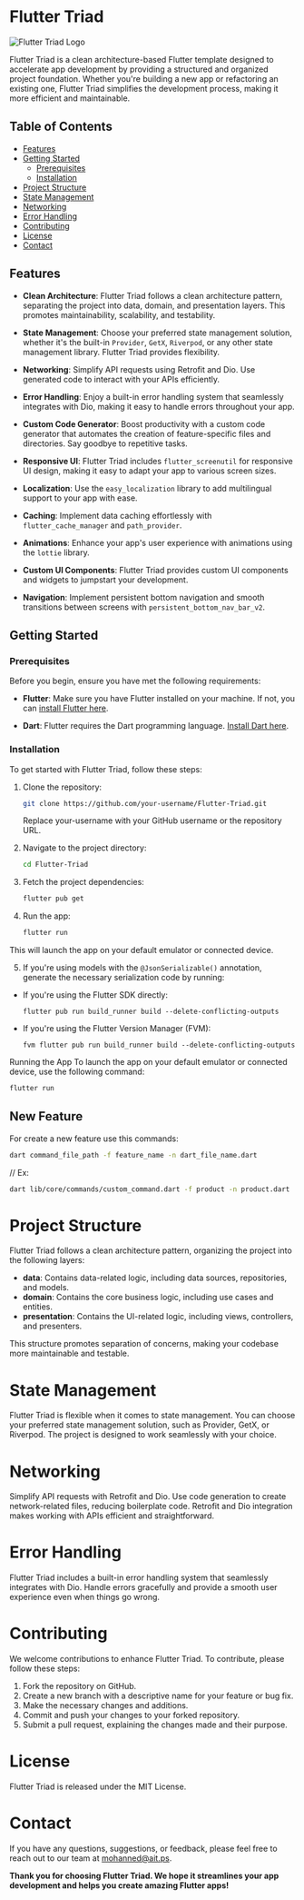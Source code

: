 # Flutter Triad

![Flutter Triad Logo](https://flutter-triad.actit.ps/assets/img/logo.svg)

Flutter Triad is a clean architecture-based Flutter template designed to accelerate app development by providing a structured and organized project foundation. Whether you're building a new app or refactoring an existing one, Flutter Triad simplifies the development process, making it more efficient and maintainable.

## Table of Contents

- [Features](#features)
- [Getting Started](#getting-started)
    - [Prerequisites](#prerequisites)
    - [Installation](#installation)
- [Project Structure](#project-structure)
- [State Management](#state-management)
- [Networking](#networking)
- [Error Handling](#error-handling)
- [Contributing](#contributing)
- [License](#license)
- [Contact](#contact)

## Features

- **Clean Architecture**: Flutter Triad follows a clean architecture pattern, separating the project into data, domain, and presentation layers. This promotes maintainability, scalability, and testability.

- **State Management**: Choose your preferred state management solution, whether it's the built-in `Provider`, `GetX`, `Riverpod`, or any other state management library. Flutter Triad provides flexibility.

- **Networking**: Simplify API requests using Retrofit and Dio. Use generated code to interact with your APIs efficiently.

- **Error Handling**: Enjoy a built-in error handling system that seamlessly integrates with Dio, making it easy to handle errors throughout your app.

- **Custom Code Generator**: Boost productivity with a custom code generator that automates the creation of feature-specific files and directories. Say goodbye to repetitive tasks.

- **Responsive UI**: Flutter Triad includes `flutter_screenutil` for responsive UI design, making it easy to adapt your app to various screen sizes.

- **Localization**: Use the `easy_localization` library to add multilingual support to your app with ease.

- **Caching**: Implement data caching effortlessly with `flutter_cache_manager` and `path_provider`.

- **Animations**: Enhance your app's user experience with animations using the `lottie` library.

- **Custom UI Components**: Flutter Triad provides custom UI components and widgets to jumpstart your development.

- **Navigation**: Implement persistent bottom navigation and smooth transitions between screens with `persistent_bottom_nav_bar_v2`.

## Getting Started

### Prerequisites

Before you begin, ensure you have met the following requirements:

- **Flutter**: Make sure you have Flutter installed on your machine. If not, you can [install Flutter here](https://flutter.dev/docs/get-started/install).

- **Dart**: Flutter requires the Dart programming language. [Install Dart here](https://dart.dev/get-dart).

### Installation

To get started with Flutter Triad, follow these steps:

1. Clone the repository:

    ```bash
   git clone https://github.com/your-username/Flutter-Triad.git
    ```
    Replace your-username with your GitHub username or the repository URL.

2. Navigate to the project directory:

    ```bash
   cd Flutter-Triad
    ```
   
3. Fetch the project dependencies:

    ```bash
   flutter pub get
    ```
   
4. Run the app:

   ```bash
   flutter run 
   ```
   
This will launch the app on your default emulator or connected device.

5. If you're using models with the `@JsonSerializable()` annotation, generate the necessary serialization code by running:
- If you're using the Flutter SDK directly:
  ```
  flutter pub run build_runner build --delete-conflicting-outputs
  ```
- If you're using the Flutter Version Manager (FVM):
  ```
  fvm flutter pub run build_runner build --delete-conflicting-outputs
  ```
Running the App
To launch the app on your default emulator or connected device, use the following command:
   ```bash
   flutter run 
   ```
## New Feature 
For create a new feature use this commands:
   ```bash
   dart command_file_path -f feature_name -n dart_file_name.dart 
   ```

   // Ex: 
   ```bash
   dart lib/core/commands/custom_command.dart -f product -n product.dart 
   ```

# Project Structure
Flutter Triad follows a clean architecture pattern, organizing the project into the following layers:

- **data**: Contains data-related logic, including data sources, repositories, and models.
- **domain**: Contains the core business logic, including use cases and entities.
- **presentation**: Contains the UI-related logic, including views, controllers, and presenters.

This structure promotes separation of concerns, making your codebase more maintainable and testable.

# State Management
Flutter Triad is flexible when it comes to state management. You can choose your preferred state management solution, such as Provider, GetX, or Riverpod. The project is designed to work seamlessly with your choice.

# Networking
Simplify API requests with Retrofit and Dio. Use code generation to create network-related files, reducing boilerplate code. Retrofit and Dio integration makes working with APIs efficient and straightforward.

# Error Handling
Flutter Triad includes a built-in error handling system that seamlessly integrates with Dio. Handle errors gracefully and provide a smooth user experience even when things go wrong.

# Contributing
We welcome contributions to enhance Flutter Triad. To contribute, please follow these steps:

1. Fork the repository on GitHub.
2. Create a new branch with a descriptive name for your feature or bug fix.
3. Make the necessary changes and additions.
4. Commit and push your changes to your forked repository.
5. Submit a pull request, explaining the changes made and their purpose.

# License
Flutter Triad is released under the MIT License.

# Contact
If you have any questions, suggestions, or feedback, please feel free to reach out to our team at mohanned@ait.ps.

**Thank you for choosing Flutter Triad. We hope it streamlines your app development and helps you create amazing Flutter apps!**
